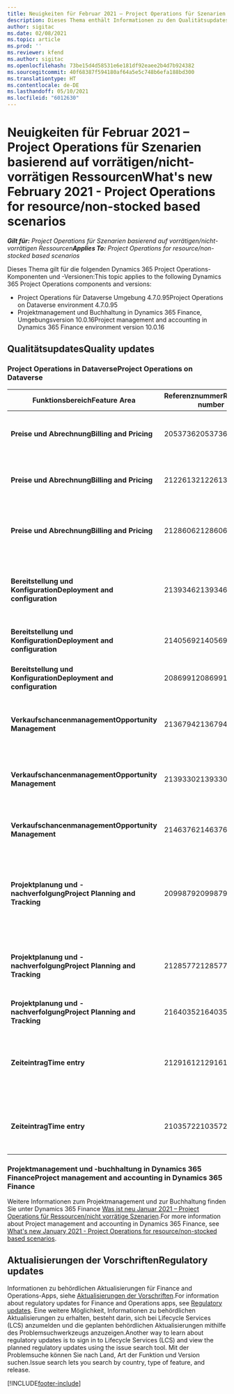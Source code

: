 ```yaml
---
title: Neuigkeiten für Februar 2021 – Project Operations für Szenarien basierend auf vorrätigen/nicht-vorrätigen Ressourcen
description: Dieses Thema enthält Informationen zu den Qualitätsupdates, die in der Version von Project Operations vom Februar 2021 für Szenarien basierend auf vorrätigen/nicht vorrätigen Ressourcen verfügbar sind.
author: sigitac
ms.date: 02/08/2021
ms.topic: article
ms.prod: ''
ms.reviewer: kfend
ms.author: sigitac
ms.openlocfilehash: 73be15d4d58531e6e181df92eaee2b4d7b924382
ms.sourcegitcommit: 40f68387f594180af64a5e5c748b6efa188bd300
ms.translationtype: HT
ms.contentlocale: de-DE
ms.lasthandoff: 05/10/2021
ms.locfileid: "6012630"
---
```

# <a name="whats-new-february-2021---project-operations-for-resourcenon-stocked-based-scenarios"></a><span data-ttu-id="9cb7d-103">Neuigkeiten für Februar 2021 – Project Operations für Szenarien basierend auf vorrätigen/nicht-vorrätigen Ressourcen</span><span class="sxs-lookup"><span data-stu-id="9cb7d-103">What's new February 2021 - Project Operations for resource/non-stocked based scenarios</span></span>

<span data-ttu-id="9cb7d-104">_**Gilt für:** Project Operations für Szenarien basierend auf vorrätigen/nicht-vorrätigen Ressourcen_</span><span class="sxs-lookup"><span data-stu-id="9cb7d-104">_**Applies To:** Project Operations for resource/non-stocked based scenarios_</span></span>

<span data-ttu-id="9cb7d-105">Dieses Thema gilt für die folgenden Dynamics 365 Project Operations-Komponenten und -Versionen:</span><span class="sxs-lookup"><span data-stu-id="9cb7d-105">This topic applies to the following Dynamics 365 Project Operations components and versions:</span></span>

- <span data-ttu-id="9cb7d-106">Project Operations für Dataverse Umgebung 4.7.0.95</span><span class="sxs-lookup"><span data-stu-id="9cb7d-106">Project Operations on Dataverse environment 4.7.0.95</span></span>
- <span data-ttu-id="9cb7d-107">Projektmanagement und Buchhaltung in Dynamics 365 Finance, Umgebungsversion 10.0.16</span><span class="sxs-lookup"><span data-stu-id="9cb7d-107">Project management and accounting in Dynamics 365 Finance environment version 10.0.16</span></span> 

## <a name="quality-updates"></a><span data-ttu-id="9cb7d-108">Qualitätsupdates</span><span class="sxs-lookup"><span data-stu-id="9cb7d-108">Quality updates</span></span>

### <a name="project-operations-on-dataverse"></a><span data-ttu-id="9cb7d-109">Project Operations in Dataverse</span><span class="sxs-lookup"><span data-stu-id="9cb7d-109">Project Operations on Dataverse</span></span>

| <span data-ttu-id="9cb7d-110">**Funktionsbereich**</span><span class="sxs-lookup"><span data-stu-id="9cb7d-110">**Feature Area**</span></span> | <span data-ttu-id="9cb7d-111">**Referenznummer**</span><span class="sxs-lookup"><span data-stu-id="9cb7d-111">**Reference number**</span></span> | <span data-ttu-id="9cb7d-112">**Qualitätsupdate**</span><span class="sxs-lookup"><span data-stu-id="9cb7d-112">**Quality update**</span></span> |
| --- | --- | --- |
| <span data-ttu-id="9cb7d-113">**Preise und Abrechnung**</span><span class="sxs-lookup"><span data-stu-id="9cb7d-113">**Billing and Pricing**</span></span> | <span data-ttu-id="9cb7d-114">2053736</span><span class="sxs-lookup"><span data-stu-id="9cb7d-114">2053736</span></span> | <span data-ttu-id="9cb7d-115">Details zur Rechnungsposition können jetzt unter **Rechnung** > **Verwandte Informationen** abgerufen werden.</span><span class="sxs-lookup"><span data-stu-id="9cb7d-115">Invoice line details are now accessible by going to **Invoice** > **Related information**.</span></span> |
| <span data-ttu-id="9cb7d-116">**Preise und Abrechnung**</span><span class="sxs-lookup"><span data-stu-id="9cb7d-116">**Billing and Pricing**</span></span> | <span data-ttu-id="9cb7d-117">2122613</span><span class="sxs-lookup"><span data-stu-id="9cb7d-117">2122613</span></span> | <span data-ttu-id="9cb7d-118">Die Aktionen **Aktivieren** und **Deaktivieren** wurden aus den zugeordneten Entitäten **Preisliste** entfernt.</span><span class="sxs-lookup"><span data-stu-id="9cb7d-118">The **Activate** and **Deactivate** actions were removed from the **Price List** association entities.</span></span> |
| <span data-ttu-id="9cb7d-119">**Preise und Abrechnung**</span><span class="sxs-lookup"><span data-stu-id="9cb7d-119">**Billing and Pricing**</span></span> | <span data-ttu-id="9cb7d-120">2128606</span><span class="sxs-lookup"><span data-stu-id="9cb7d-120">2128606</span></span> | <span data-ttu-id="9cb7d-121">Problem mit dem Plug-In **ullReferenceException** in dem **GetEstimatesForProject** behoben.</span><span class="sxs-lookup"><span data-stu-id="9cb7d-121">Resolved the issue with **ullReferenceException** in the **GetEstimatesForProject** plug-in.</span></span> |
| <span data-ttu-id="9cb7d-122">**Bereitstellung und Konfiguration**</span><span class="sxs-lookup"><span data-stu-id="9cb7d-122">**Deployment and configuration**</span></span> | <span data-ttu-id="9cb7d-123">2139346</span><span class="sxs-lookup"><span data-stu-id="9cb7d-123">2139346</span></span> | <span data-ttu-id="9cb7d-124">Das Problem mit dem nicht verwalteten Import in der **Dynamics365ProjectOperationsDualWrite** Lösung wurde behoben.</span><span class="sxs-lookup"><span data-stu-id="9cb7d-124">Resolved the issue with importing unmanaged **Dynamics365ProjectOperationsDualWrite** solution.</span></span> |
| <span data-ttu-id="9cb7d-125">**Bereitstellung und Konfiguration**</span><span class="sxs-lookup"><span data-stu-id="9cb7d-125">**Deployment and configuration**</span></span> | <span data-ttu-id="9cb7d-126">2140569</span><span class="sxs-lookup"><span data-stu-id="9cb7d-126">2140569</span></span> | <span data-ttu-id="9cb7d-127">Die Projektlösung muss in den Dataverse Teams Umgebungen nicht installiert sein.</span><span class="sxs-lookup"><span data-stu-id="9cb7d-127">Project solution must not be installed in the Dataverse Teams environments.</span></span> |
| <span data-ttu-id="9cb7d-128">**Bereitstellung und Konfiguration**</span><span class="sxs-lookup"><span data-stu-id="9cb7d-128">**Deployment and configuration**</span></span> | <span data-ttu-id="9cb7d-129">2086991</span><span class="sxs-lookup"><span data-stu-id="9cb7d-129">2086991</span></span> | <span data-ttu-id="9cb7d-130">Eingeschränkte Anpassung der Lokalisierung von Webressourcen.</span><span class="sxs-lookup"><span data-stu-id="9cb7d-130">Restricted customizing localization of web resources.</span></span> |
| <span data-ttu-id="9cb7d-131">**Verkaufschancenmanagement**</span><span class="sxs-lookup"><span data-stu-id="9cb7d-131">**Opportunity Management**</span></span> | <span data-ttu-id="9cb7d-132">2136794</span><span class="sxs-lookup"><span data-stu-id="9cb7d-132">2136794</span></span> | <span data-ttu-id="9cb7d-133">Zeigen Sie die richtige Fehlermeldung an, wenn der Prozess **Rechnung bestätigen** oder **Rechnung als bezahlt markieren** fehl schlägt.</span><span class="sxs-lookup"><span data-stu-id="9cb7d-133">Display the correct error message when the **Confirm invoice** or **Mark invoice as paid** processes fail.</span></span> |
| <span data-ttu-id="9cb7d-134">**Verkaufschancenmanagement**</span><span class="sxs-lookup"><span data-stu-id="9cb7d-134">**Opportunity Management**</span></span> | <span data-ttu-id="9cb7d-135">2139330</span><span class="sxs-lookup"><span data-stu-id="9cb7d-135">2139330</span></span> | <span data-ttu-id="9cb7d-136">Durch Ändern des Projektmanagers für ein Projekt darf die besitzende Firma nicht auf den Standardwert zurückgesetzt werden.</span><span class="sxs-lookup"><span data-stu-id="9cb7d-136">Changing the Project manager on a project must not reset the owning company back to the default value.</span></span> |
| <span data-ttu-id="9cb7d-137">**Verkaufschancenmanagement**</span><span class="sxs-lookup"><span data-stu-id="9cb7d-137">**Opportunity Management**</span></span> | <span data-ttu-id="9cb7d-138">2146376</span><span class="sxs-lookup"><span data-stu-id="9cb7d-138">2146376</span></span> | <span data-ttu-id="9cb7d-139">Der korrigierte Steuerbetrag in einem nicht steuerpflichtigen Ist wird aus der Rechnungsbestätigung erstellt.</span><span class="sxs-lookup"><span data-stu-id="9cb7d-139">Corrected tax amount in a non-chargeable actual is created from invoice confirmation.</span></span> |
| <span data-ttu-id="9cb7d-140">**Projektplanung und -nachverfolgung**</span><span class="sxs-lookup"><span data-stu-id="9cb7d-140">**Project Planning and Tracking**</span></span> | <span data-ttu-id="9cb7d-141">2099879</span><span class="sxs-lookup"><span data-stu-id="9cb7d-141">2099879</span></span> | <span data-ttu-id="9cb7d-142">Die Dataverse Umgebungsbereitstellung muss eine Standardtransaktionskategorie mit einer statischen ID erstellen und darf nicht zufällig eine pro Umgebung generieren.</span><span class="sxs-lookup"><span data-stu-id="9cb7d-142">The Dataverse environment deployment must create a default transaction category with a static ID and not randomly generate one per environment.</span></span> |
| <span data-ttu-id="9cb7d-143">**Projektplanung und -nachverfolgung**</span><span class="sxs-lookup"><span data-stu-id="9cb7d-143">**Project Planning and Tracking**</span></span> | <span data-ttu-id="9cb7d-144">2128577</span><span class="sxs-lookup"><span data-stu-id="9cb7d-144">2128577</span></span> | <span data-ttu-id="9cb7d-145">Die Benutzerrechte von Project Service zum Aktualisieren der Transaktionskategorie für eine Ressourcenzuweisung wurden behoben.</span><span class="sxs-lookup"><span data-stu-id="9cb7d-145">Fixed the Project service user privileges to update the transaction category on a resource assignment.</span></span> |
| <span data-ttu-id="9cb7d-146">**Projektplanung und -nachverfolgung**</span><span class="sxs-lookup"><span data-stu-id="9cb7d-146">**Project Planning and Tracking**</span></span> | <span data-ttu-id="9cb7d-147">2164035</span><span class="sxs-lookup"><span data-stu-id="9cb7d-147">2164035</span></span> | <span data-ttu-id="9cb7d-148">Probleme mit der Funktion **Projekt kopieren** behoben.</span><span class="sxs-lookup"><span data-stu-id="9cb7d-148">Fixed issues with the **Copy Project** function.</span></span> |
| <span data-ttu-id="9cb7d-149">**Zeiteintrag**</span><span class="sxs-lookup"><span data-stu-id="9cb7d-149">**Time entry**</span></span> | <span data-ttu-id="9cb7d-150">2129161</span><span class="sxs-lookup"><span data-stu-id="9cb7d-150">2129161</span></span> | <span data-ttu-id="9cb7d-151">Es werden strengere Einschränkungen angewendet, um sicherzustellen, dass Benutzer einen eingereichten oder genehmigten Zeiteintrag nicht ändern und aktualisieren können.</span><span class="sxs-lookup"><span data-stu-id="9cb7d-151">Tighter restrictions are applied to ensure users can't change and update a time entry that has been submitted or approved.</span></span> |
| <span data-ttu-id="9cb7d-152">**Zeiteintrag**</span><span class="sxs-lookup"><span data-stu-id="9cb7d-152">**Time entry**</span></span> | <span data-ttu-id="9cb7d-153">2103572</span><span class="sxs-lookup"><span data-stu-id="9cb7d-153">2103572</span></span> | <span data-ttu-id="9cb7d-154">Die Zeitgenehmigung für Zeiteinträge außerhalb des Projekts darf nicht nach einer Projektgenehmigungsrolle suchen.</span><span class="sxs-lookup"><span data-stu-id="9cb7d-154">Time approval for non-project time entries must not be looking for project approver role.</span></span> |

### <a name="project-management-and-accounting-in-dynamics-365-finance"></a><span data-ttu-id="9cb7d-155">Projektmanagement und -buchhaltung in Dynamics 365 Finance</span><span class="sxs-lookup"><span data-stu-id="9cb7d-155">Project management and accounting in Dynamics 365 Finance</span></span> 

<span data-ttu-id="9cb7d-156">Weitere Informationen zum Projektmanagement und zur Buchhaltung finden Sie unter Dynamics 365 Finance [Was ist neu Januar 2021 – Project Operations für Ressourcen/nicht vorrätige Szenarien](whats-new-jan-2021-resource-based.md).</span><span class="sxs-lookup"><span data-stu-id="9cb7d-156">For more information about Project management and accounting in Dynamics 365 Finance, see [What's new January 2021 - Project Operations for resource/non-stocked based scenarios](whats-new-jan-2021-resource-based.md).</span></span>


## <a name="regulatory-updates"></a><span data-ttu-id="9cb7d-157">Aktualisierungen der Vorschriften</span><span class="sxs-lookup"><span data-stu-id="9cb7d-157">Regulatory updates</span></span>

<span data-ttu-id="9cb7d-158">Informationen zu behördlichen Aktualisierungen für Finance and Operations-Apps, siehe [Aktualisierungen der Vorschriften](/dynamics365/finance/localizations/regulatory-updates).</span><span class="sxs-lookup"><span data-stu-id="9cb7d-158">For information about regulatory updates for Finance and Operations apps, see [Regulatory updates](/dynamics365/finance/localizations/regulatory-updates).</span></span> <span data-ttu-id="9cb7d-159">Eine weitere Möglichkeit, Informationen zu behördlichen Aktualisierungen zu erhalten, besteht darin, sich bei Lifecycle Services (LCS) anzumelden und die geplanten behördlichen Aktualisierungen mithilfe des Problemsuchwerkzeugs anzuzeigen.</span><span class="sxs-lookup"><span data-stu-id="9cb7d-159">Another way to learn about regulatory updates is to sign in to Lifecycle Services (LCS) and view the planned regulatory updates using the issue search tool.</span></span> <span data-ttu-id="9cb7d-160">Mit der Problemsuche können Sie nach Land, Art der Funktion und Version suchen.</span><span class="sxs-lookup"><span data-stu-id="9cb7d-160">Issue search lets you search by country, type of feature, and release.</span></span>


[!INCLUDE[footer-include](../includes/footer-banner.md)]